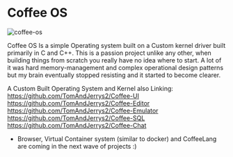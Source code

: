 # Coffee OS

![coffee-os](https://github.com/user-attachments/assets/956587e6-ab9f-4360-90b0-5225aed141f6)

Coffee OS Is a simple Operating system built on a Custom kernel driver built primarily
in C and C++. This is a passion project unlike any other, when building things from scratch
you really have no idea where to start. A lot of it was hard memory-management and complex
operational design patterns but my brain eventually stopped resisting and it started to become clearer.

A Custom Built Operating System and Kernel also Linking:
https://github.com/TomAndJerrys2/Coffee-UI
https://github.com/TomAndJerrys2/Coffee-Editor
https://github.com/TomAndJerrys2/Coffee-Emulator
https://github.com/TomAndJerrys2/Coffee-SQL
https://github.com/TomAndJerrys2/Coffee-Chat

- Browser, Virtual Container system (similar to docker) and CoffeeLang are coming in the next wave of projects :)
